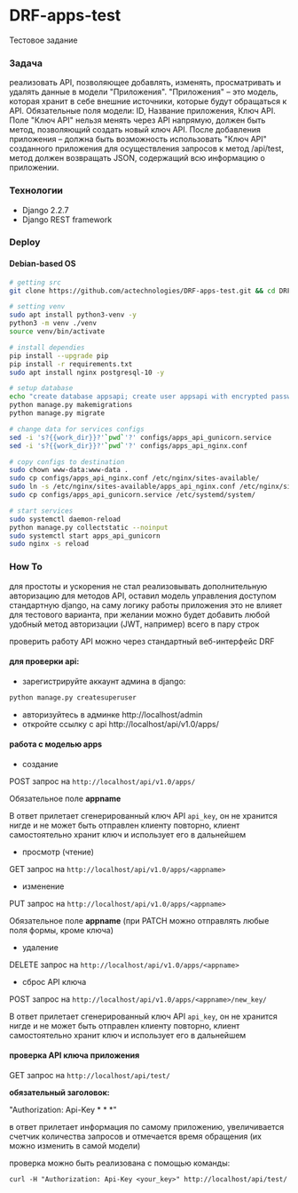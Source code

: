 # DRF-apps-test
Тестовое задание


### Задача
реализовать API, позволяющее добавлять, изменять, просматривать и удалять данные в модели "Приложения".
"Приложения" – это модель, которая хранит в себе внешние источники, которые будут обращаться к API. Обязательные поля модели: ID, Название приложения, Ключ API. Поле "Ключ API" нельзя менять через API напрямую, должен быть метод, позволяющий создать новый ключ API.
После добавления приложения – должна быть возможность использовать "Ключ API" созданного приложения для осуществления запросов к метод /api/test, метод должен возвращать JSON, содержащий всю информацию о приложении.


### Технологии
+ Django 2.2.7
+ Django REST framework


### Deploy

#### Debian-based OS

```bash
# getting src
git clone https://github.com/actechnologies/DRF-apps-test.git && cd DRF-apps-test

# setting venv
sudo apt install python3-venv -y
python3 -m venv ./venv
source venv/bin/activate

# install dependies
pip install --upgrade pip
pip install -r requirements.txt
sudo apt install nginx postgresql-10 -y

# setup database
echo "create database appsapi; create user appsapi with encrypted password 'passw0rd'; grant all privileges on database appsapi to appsapi;" | sudo -u postgres psql 
python manage.py makemigrations
python manage.py migrate

# change data for services configs
sed -i 's?{{work_dir}}?'`pwd`'?' configs/apps_api_gunicorn.service
sed -i 's?{{work_dir}}?'`pwd`'?' configs/apps_api_nginx.conf

# copy configs to destination
sudo chown www-data:www-data .
sudo cp configs/apps_api_nginx.conf /etc/nginx/sites-available/
sudo ln -s /etc/nginx/sites-available/apps_api_nginx.conf /etc/nginx/sites-enabled/
sudo cp configs/apps_api_gunicorn.service /etc/systemd/system/

# start services
sudo systemctl daemon-reload
python manage.py collectstatic --noinput
sudo systemctl start apps_api_gunicorn
sudo nginx -s reload
```

### How To
для простоты и ускорения не стал реализовывать дополнительную авторизацию для методов API, оставил модель управления доступом стандартную django, на саму логику работы приложения это не влияет для тестового варианта, при желании можно будет добавить любой удобный метод авторизации (JWT, например) всего в пару строк

проверить работу API можно через стандартный веб-интерфейс DRF

#### для проверки api:
* зарегистрируйте аккаунт админа в django:
```bash
python manage.py createsuperuser
```
* авторизуйтесь в админке
http://localhost/admin
* откройте ссылку с api
http://localhost/api/v1.0/apps/

#### работа с моделью apps
* создание

POST запрос на ```http://localhost/api/v1.0/apps/```

Обязательное поле **appname**

В ответ прилетает сгенерированный ключ API ```api_key```, он не хранится нигде и не может быть отправлен клиенту повторно, клиент самостоятельно хранит ключ и использует его в дальнейшем  

* просмотр (чтение)

GET запрос на ```http://localhost/api/v1.0/apps/<appname>```

* изменение 

PUT запрос на ```http://localhost/api/v1.0/apps/<appname>```

Обязательное поле **appname** (при PATCH можно отправлять любые поля формы, кроме ключа)

*  удаление

DELETE запрос на ```http://localhost/api/v1.0/apps/<appname>```

* сброс API ключа

POST запрос на  ```http://localhost/api/v1.0/apps/<appname>/new_key/```

В ответ прилетает сгенерированный ключ API ```api_key```, он не хранится нигде и не может быть отправлен клиенту повторно, клиент самостоятельно хранит ключ и использует его в дальнейшем

#### проверка API ключа приложения

GET запрос на ```http://localhost/api/test/```

**обязательный заголовок:**

"Authorization: Api-Key * * *"

в ответ прилетает информация по самому приложению, увеличивается счетчик количества запросов и отмечается время обращения (их можно изменить в самой модели)

проверка можно быть реализована с помощью команды:

```curl -H "Authorization: Api-Key <your_key>" http://localhost/api/test/```